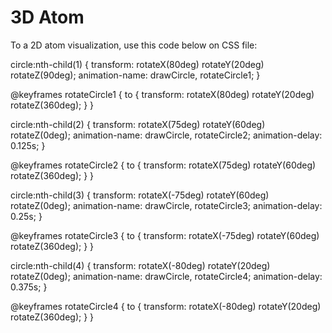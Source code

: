# 3D Atom

To a 2D atom visualization, use this code below on CSS file:

circle:nth-child(1) {
    transform: rotateX(80deg) rotateY(20deg) rotateZ(90deg);
    animation-name: drawCircle, rotateCircle1;
}

@keyframes rotateCircle1 {
    to {
        transform: rotateX(80deg) rotateY(20deg) rotateZ(360deg);
    }
}
 
circle:nth-child(2) {
    transform: rotateX(75deg) rotateY(60deg) rotateZ(0deg);
    animation-name: drawCircle, rotateCircle2;
    animation-delay: 0.125s;
}

@keyframes rotateCircle2 {
    to {
        transform: rotateX(75deg) rotateY(60deg) rotateZ(360deg);
    }
}

circle:nth-child(3) {
    transform: rotateX(-75deg) rotateY(60deg) rotateZ(0deg);
    animation-name: drawCircle, rotateCircle3;
    animation-delay: 0.25s;
}

@keyframes rotateCircle3 {
    to {
        transform: rotateX(-75deg) rotateY(60deg) rotateZ(360deg);
    }
}

circle:nth-child(4) {
    transform: rotateX(-80deg) rotateY(20deg) rotateZ(0deg);
    animation-name: drawCircle, rotateCircle4;
    animation-delay: 0.375s;
}

@keyframes rotateCircle4 {
    to {
        transform: rotateX(-80deg) rotateY(20deg) rotateZ(360deg);
    }
}
